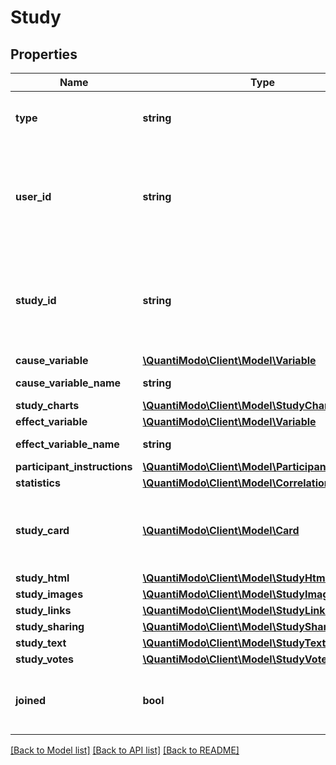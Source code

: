 # Study

## Properties
Name | Type | Description | Notes
------------ | ------------- | ------------- | -------------
**type** | **string** | Ex: population, cohort, or individual | 
**user_id** | **string** | The user id of the principal investigator or subject if an individual studies | [optional] 
**study_id** | **string** | ID of the cohort study which is necessary to allow participants to join | [optional] 
**cause_variable** | [**\QuantiModo\Client\Model\Variable**](Variable.md) |  | [optional] 
**cause_variable_name** | **string** | Ex: Sleep Quality | [optional] 
**study_charts** | [**\QuantiModo\Client\Model\StudyCharts**](StudyCharts.md) |  | [optional] 
**effect_variable** | [**\QuantiModo\Client\Model\Variable**](Variable.md) |  | [optional] 
**effect_variable_name** | **string** | Ex: Overall Mood | [optional] 
**participant_instructions** | [**\QuantiModo\Client\Model\ParticipantInstruction**](ParticipantInstruction.md) |  | [optional] 
**statistics** | [**\QuantiModo\Client\Model\Correlation**](Correlation.md) |  | [optional] 
**study_card** | [**\QuantiModo\Client\Model\Card**](Card.md) | Contains a summary, images, sharing buttons, and links | [optional] 
**study_html** | [**\QuantiModo\Client\Model\StudyHtml**](StudyHtml.md) |  | [optional] 
**study_images** | [**\QuantiModo\Client\Model\StudyImages**](StudyImages.md) |  | [optional] 
**study_links** | [**\QuantiModo\Client\Model\StudyLinks**](StudyLinks.md) |  | [optional] 
**study_sharing** | [**\QuantiModo\Client\Model\StudySharing**](StudySharing.md) |  | [optional] 
**study_text** | [**\QuantiModo\Client\Model\StudyText**](StudyText.md) |  | [optional] 
**study_votes** | [**\QuantiModo\Client\Model\StudyVotes**](StudyVotes.md) |  | [optional] 
**joined** | **bool** | True if you are sharing your data with this study | [optional] 

[[Back to Model list]](../README.md#documentation-for-models) [[Back to API list]](../README.md#documentation-for-api-endpoints) [[Back to README]](../README.md)


